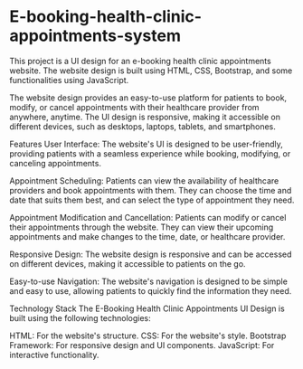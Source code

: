 # E-booking-health-clinic-appointments-system

This project is a UI design for an e-booking health clinic appointments website. The website design is built using HTML, CSS, Bootstrap, and some functionalities using JavaScript.

The website design provides an easy-to-use platform for patients to book, modify, or cancel appointments with their healthcare provider from anywhere, anytime. The UI design is responsive, making it accessible on different devices, such as desktops, laptops, tablets, and smartphones.

Features
User Interface: The website's UI is designed to be user-friendly, providing patients with a seamless experience while booking, modifying, or canceling appointments.

Appointment Scheduling: Patients can view the availability of healthcare providers and book appointments with them. They can choose the time and date that suits them best, and can select the type of appointment they need.

Appointment Modification and Cancellation: Patients can modify or cancel their appointments through the website. They can view their upcoming appointments and make changes to the time, date, or healthcare provider.

Responsive Design: The website design is responsive and can be accessed on different devices, making it accessible to patients on the go.

Easy-to-use Navigation: The website's navigation is designed to be simple and easy to use, allowing patients to quickly find the information they need.

Technology Stack
The E-Booking Health Clinic Appointments UI Design is built using the following technologies:

HTML: For the website's structure.
CSS: For the website's style.
Bootstrap Framework: For responsive design and UI components.
JavaScript: For interactive functionality.
